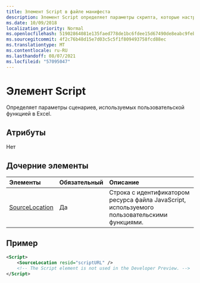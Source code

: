 ```yaml
---
title: Элемент Script в файле манифеста
description: Элемент Script определяет параметры скрипта, которые настраиваемая функция использует в Excel.
ms.date: 10/09/2018
localization_priority: Normal
ms.openlocfilehash: 51902864081e135faed778de1bc6fdee15d67490de8eabc9febf493cb0c09889
ms.sourcegitcommit: 4f2c76b48d15e7d03c5c5f1f809493758fcd88ec
ms.translationtype: MT
ms.contentlocale: ru-RU
ms.lasthandoff: 08/07/2021
ms.locfileid: "57095047"
---
```

# <a name="script-element"></a>Элемент Script

Определяет параметры сценариев, используемых пользовательской функцией в Excel.

## <a name="attributes"></a>Атрибуты

Нет

## <a name="child-elements"></a>Дочерние элементы

|Элементы  |  Обязательный  |  Описание  |
|:-----|:-----|:-----|
|  [SourceLocation](customfunctionssourcelocation.md)  |  Да  | Строка с идентификатором ресурса файла JavaScript, используемого пользовательскими функциями.|

## <a name="example"></a>Пример

```xml
<Script>
    <SourceLocation resid="scriptURL" />
    <!-- The Script element is not used in the Developer Preview. -->
</Script>
```
